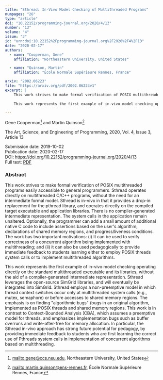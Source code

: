 ```yaml
---
title: "Sthread: In-Vivo Model Checking of Multithreaded Programs"
numpages: "26"
type: "article"
doi: "10.22152/programming-journal.org/2020/4/13"
number: "13"
volume: "4"
issue: "3"
id: "urn:doi:10.22152%2Fprogramming-journal.org%2F2020%2F4%2F13"
date: "2020-02-17"
authors: 
  - name: "Cooperman, Gene"
    affiliation: "Northeastern University, United States"

  - name: "Quinson, Martin"
    affiliation: "École Normale Supérieure Rennes, France"

arxiv: "2002.06223"
file: "https://arxiv.org/pdf/2002.06223v1"
excerpt: |
    This work strives to make formal verification of POSIX multithreaded programs easily accessible to general programmers.  Sthread operates directly on multithreaded C/C++ programs, without the need for an intermediate formal model.  Sthread is in-vivo in that it provides a drop-in replacement for the pthread library, and operates directly on the compiled target executable and application libraries.  There is no compiler-generated intermediate representation.  The system calls in the application remain unaltered.  Optionally, the programmer can add a small amount of additional native C code to include assertions based on the user's algorithm, declarations of shared memory regions, and progress/liveness conditions.  The work has two important motivations: (i) It can be used to verify correctness of a concurrent algorithm being implemented with multithreading; and (ii) it can also be used pedagogically to provide immediate feedback to students learning either to employ POSIX threads system calls or to implement multithreaded algorithms.
    
    This work represents the first example of in-vivo model checking operating directly on the standard multithreaded executable and its libraries, without the aid of a compiler-generated intermediate representation.  Sthread leverages the open-source SimGrid libraries, and will eventually be integrated into SimGrid.  Sthread employs a non-preemptive model in which thread context switches occur only at multithreaded system calls (e.g., mutex, semaphore) or before accesses to shared memory regions.  The emphasis is on finding "algorithmic bugs" (bugs in an original algorithm, implemented as POSIX threads and shared memory regions.  This work is in contrast to Context-Bounded Analysis (CBA), which assumes a preemptive model for threads, and emphasizes implementation bugs such as buffer overruns and write-after-free for memory allocation.  In particular, the Sthread in-vivo approach has strong future potential for pedagogy, by providing immediate feedback to students who are first learning the correct use of Pthreads system calls in implementation of concurrent algorithms based on multithreading.

---
```

Gene Cooperman[^1] and Martin Quinson[^2]

The Art, Science, and Engineering of Programming, 2020, Vol. 4, Issue 3, Article 13

Submission date: 2019-10-02  
Publication date: 2020-02-17  
DOI: <https://doi.org/10.22152/programming-journal.org/2020/4/13>  
Full text: [PDF](https://arxiv.org/pdf/2002.06223v1)  


### Abstract
This work strives to make formal verification of POSIX multithreaded programs easily accessible to general programmers.  Sthread operates directly on multithreaded C/C++ programs, without the need for an intermediate formal model.  Sthread is in-vivo in that it provides a drop-in replacement for the pthread library, and operates directly on the compiled target executable and application libraries.  There is no compiler-generated intermediate representation.  The system calls in the application remain unaltered.  Optionally, the programmer can add a small amount of additional native C code to include assertions based on the user's algorithm, declarations of shared memory regions, and progress/liveness conditions.  The work has two important motivations: (i) It can be used to verify correctness of a concurrent algorithm being implemented with multithreading; and (ii) it can also be used pedagogically to provide immediate feedback to students learning either to employ POSIX threads system calls or to implement multithreaded algorithms.

This work represents the first example of in-vivo model checking operating directly on the standard multithreaded executable and its libraries, without the aid of a compiler-generated intermediate representation.  Sthread leverages the open-source SimGrid libraries, and will eventually be integrated into SimGrid.  Sthread employs a non-preemptive model in which thread context switches occur only at multithreaded system calls (e.g., mutex, semaphore) or before accesses to shared memory regions.  The emphasis is on finding "algorithmic bugs" (bugs in an original algorithm, implemented as POSIX threads and shared memory regions.  This work is in contrast to Context-Bounded Analysis (CBA), which assumes a preemptive model for threads, and emphasizes implementation bugs such as buffer overruns and write-after-free for memory allocation.  In particular, the Sthread in-vivo approach has strong future potential for pedagogy, by providing immediate feedback to students who are first learning the correct use of Pthreads system calls in implementation of concurrent algorithms based on multithreading.


[^1]: <mailto:gene@ccs.neu.edu>, Northeastern University, United States
[^2]: <mailto:martin.quinson@ens-rennes.fr>, École Normale Supérieure Rennes, France
